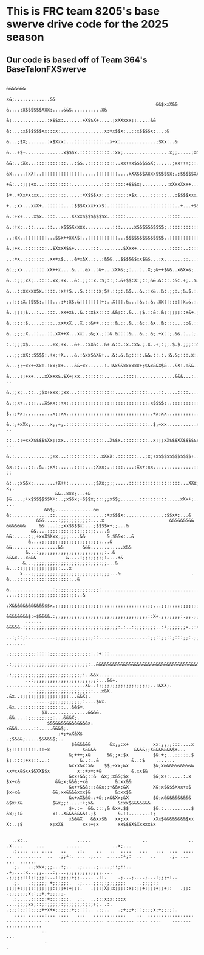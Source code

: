 # This is FRC team 8205's base swerve drive code for the 2025 season

## Our code is based off of Team 364's BaseTalonFXSwerve
                                                                                                                                                                                                                                                                                                                    
                                                                             &&&&&&&                                                                              
                                                                       x&;.............&&                                                                         
                                                           &&$xxX&&  &....;x$$$$$$Xxx;....&&$...........x&                                                        
                                                       &;.............:x$$x:.......+X$$X+.....;xXXxxx;;.....&&                                                    
                                                    &;...;x$$$$$$xx;;;x;................x;+x$$x:..:;x$$$$x;...:&                                                  
                                                  &...;$X;.......:x$Xxx:...:::::::::::..x+x:.............;$Xx:..&                                                 
                                                &...+$+..............x$$$x.:::::::::::.:xx;.................x;;.....;x&&                                          
                                             &&:..;Xx...:::::::::::...:$$..::::::::::..xx++x$$$$$$X;......;xx+++;;:.......:&                                      
                                         &x.....:xX:..:::::::::::::::.....::::::::....xXX$$$Xxxx$$$$$x;.;$$$$$XxxxX$$$x+:....&                                    
                                       +&:..:;;;+x...::::::::::...........:::::::::+$$$x;.........:xXxxXxx+...........;x$x+:..:&                                  
                                      $+..+Xx+x;xx..::::::::.....:+X$$$xx:.::::::::x$x.....::::::...;$$$$xxx...:::::.....+xx;:..&                                 
                                     +..;xx...xxX+..::::::...:$$$Xxxx+xx$:.:::::::........:::::::::..+...+$$$$...::::::....x+;:.&                                 
                                    &.:+x+....x$x..:::......XXxx$$$$$$$$x..:::::...............:::::.......;Xx$:.:::::.....++;;.&                                 
                                   &.:+x;..::.....::...x$$$Xxxxx..........:::.....x$$$$$$$$$$;.:::::::::::..;xxX.:::::.x$$xx;;;:.+$                               
                                   ..;xx..::::::::...$$x++xxX$:..:::::::::::...$$$$$$$$$$$$$$..::::::::::::..xx$.:::::..$$$$$$x+:...&                             
                                  &.;+x..::::::::..$XxxX$$+......:::.........$Xxx+............:::::..:::::..xxxX..:::::.......x$Xx;..x                            
                                  ..;+x..:::::::..xx+x$....&+x&X..:..;&&&...$$$&&$xx$&$...;x.......::...:..;$X$+....:::::::::....$x;...                           
                                  &:;;xx...:::::.xX++x....&..:.&x..:&+...xXX&;;:...:..X;;&++$&&..x&Xx&;...&+;;+;x&x...:::::::::...+x;::.                          
                                &..:;;;xX;..::::.xx;+x...&:.;;::x.:$;::;:.&+$$:X:;::;&&.&:::.:&:.+;..$..x&::::::::+&$..::::::::::..X;;..&                         
                              &...:;xxxxx$x.::::.:x++$...$.:::::x;$+.::;:.&$...&.;:x&..&:.;;:.;&.$.:.xXX$+::::::;;::x;.:::::::.....$;;.;.                         
                              ..:;;;X.:$$$;.:::...;+;x$.&::::::::+;..X:::.&...:&.;.&..xx::;;;::x.&.;.$$x$:::;xx+::;.$X.::::::..X$..x;;.:.                         
                             &..;;;;$...:...:::..xx+x$..&.::x$x::::.&&;::.&...;$.::&:.&;:;;;;::x&+.;.&..&::.$..;&.;.xx.:::::::$Xxxx+;:..&                         
                             &.:;;;;$.....::::..xx+xX...X.:;&++.;;:::&.::.&..:&::.&x..&;:;:...:;&.::;$:.&;:.&...&.;:$x.::::::..$x;;;;.:&                          
                             &..;;;;X..::...::.xX++X...xx:.;&;x.;::&.&::::&...&.;.&;.+x::;.&&.:..:;.&:..+::.&..x::::x;.::::::...$x;;;:&                           
                              :.:;;;x$.........+x;+x...&+..:xX&:..&+.&::.:x.:x&.;.X..+;:;;.$.$.;;;::&x.:;;:;X;&::::++..::::::::..X+;:.&                           
                               ...;;;xX:;$$$$:.+x;+X....&.:&xx$&X&+...&:.&.&;::::.&&.::.:.:&.&;:::.x:..;+;:::::.:;$&..:::::::::..++;:.&                           
                                &...;;+xx++Xx:.:xx;x+....&&+xx......:.:&x&&xxxxxx+;$&x&&X$&...&X:.:&&..;x::.:x$$$$xx..:::::::::..X+;:.&                           
                                  &....;;+x+....xXx+x$.$X+;xx..:::::::.......::::;..............&&&...:..$&&$....xxX+.:::::::...$x;;:. ..                         
                                     &.;;x;..::..;$x+xxx;;xx...::::::::::::::......::::::....::.....::::......:..x++..........;$x;;..&;;:                         
                                     &.;;x+..:::...X$xx;;+x:.::::::::::::::::::::::::::::.x$$$$:..::::::::::::..xx+xX$$$$$$$$$x+;:..&:;;                          
                                     $.:;+x;..........x;;xx..::::::::::::::::::::::::::::..+x;xx...:::::::.....xxxxX$$$$$$$$$Xx+;.;&                              
                                      &.:;+xXx;.......x;;+;.:::::::::::::::......:::::::::..$;+xx...........xx$XX$+...........;+;.& ..                            
                                      ::..:;+xxX$$$$$Xx;;xx..:::::::::::::..X$$x.:::::::::..x;;;xX$$$XX$$$$$$$$$....::........$;:.& ...                           
                                        &.:.............;+x...:::::::::::..xXxX:.:::::::...;x;+x$$$$$$$$$$$$+.....::::::::...xx;.x                                
                                          &x.:;...;:..&..;xX:......::::...;Xxx;..::::....:Xx+;xx...............:::::::::...:$x;..& ;;                             
                                                       &:..;x$$x;........+X++:.........;$Xx;;;;.....:::::::::::::::::::...XXx;..& x;.                             
                      &&..xxx;...+&                     $&....;+x$$$$$$$X+:..;x$$x;+$$$x;:::;;x$$;.......::::::::::.....xXx+;..& ...                              
                  &&$;..............&&                     &:..............;;..................;+x$$$x:..............;$$x+;...&                                   
               &&&.....:;;;;;;;;;;:....x                        &&&&&&&&&       &&&&&&&     &&....:;;xx$$$$x:...;$$$$x+;;...&                                     
             &&....:;;;;;;;;;;;;;;;;;....&                                                     &&:.....:;;+xxX$Xxx;;;;....&&        &.$&&x:..&                    
            &...:;;;;;;;;;;;;;;;;;;;;;:...&                                                         &&.................&&       &&&............x&&                
           &...:;;;;;;;;;;;;;;;;;;;;;;;;:..&                                                             &&&x...x&&&           &....:;;;;;;;;:....+&              
          &...;;;;;;;;;;;;;;;;;;;;;;;;;;;...&                                                                                &...:;;;;;;;;;;;;;;:...x             
         x...;;;;;;;;;;;;;;;;;;;;;;;;;;;;;...&                          .                                                  &...:;;;;;;;;;;;;;;;;;;:..&            
         &................:;;;;;;;;;;;;;;;;:...........................................................x&&&&&&&&&&        ....;;;;;;;;;;;;;;;;;;;:;:..&           
         :X&&&&&&&&&&&&$$x.;;;;;;;;;;;;;;;;;:::::::::::::::::;;...;;;::::;;;;;;;:::::....:..................................:;;;;;;;;;;;;:.............&.         
          &&&&&&&&$:+$&&&&.:;;;;;;;;;;;;;;;;;;;;;;;;;;;;;;;;;;::X+.;;;;;;;:.;;.;;;;;;;;+...:;;;;;;;;.::.;;;;;::::::::.....::;;;;;;;;;;;;;.x$xxXXXX$$&&&$;.        
           ......    &&&&&.:;;;;;;;;;;;;;;;;;;;;;;;;;;;;;;;;;;:.:..:;;;;;;;;..:+;;;;;;;x.;:x;;;;;;;+....++;;;;;;;;;;;;;;;;;;;;;;;;;;;;;;;.&&&&xX&&&&&&$$X.        
         ..:;::;:..........;;;;;;;;;;;;;;::..................:;;::;;::;:::;;:.;;:;;;;;;+.:..:;;;;;;+:;x;.:;;;;;;;;;;;;;;;;;;;;;;;;;;;;;;;.&&$;     .......        
          .;;;;;;;;;;:::::;;;;;;;;;;;;;;;:.:+:::...........................................................................::;;;;;;;;;;;;.&&&                     
          .:;;;;;;;;;;;;;;;;;;;;;;;;;;;;:..&&&&&&&&&&&&&&&&&&&&&&&&&&&&&&&&&&&&&&&&&&&&&&&&&&&&&&&&&&&&&&&&&&&$+:.........:.:;;;;;;;;;;;;.&&.........:...         
           .:;;;;;;;;;;;;;;;;;;;;;;;;;;:..&&x............................................:+$$&&&&&&&&&&&&&&&&&&&&&&&&&&&&&&..:;;;;;;;;;;;.....;;;;:..&$Xx.        
           ..:;;;;;;;;;;;;;;;;;;;;;;;:...&&+.                                                .............................X&..:;;;;;;;;;;;;;;;;;;;..:&XX;.        
            ...;;;;;;;;;;;;;;;;;;;;:...x&X.                                                                               .&x..;;;;;;;;;;;;;;;;;;...&&X;.         
              ......;;;;;;;;;;;;:....$&x.                                                                                  .&x..:;;;;;;;;;;;;;;:...&&$+.          
                 $X...............&&&&.                                                                                     .&&....:;;;;;;;;;:...&&&X;.           
                   $&&&&&&&&&&&&&&x.                                                                                          x&&$......::.....&&&$;.             
                       ;+;+xX&X$                                                                                               .;$&&&;.....$&&&&$;..              
                            $&&&&&&       &x;;:x+         xx:;;;;:::....x       $;:::::::::.::+x            $&&&&              &&&&;;X&&&&&&&$+...                
                           &;+++;x&      &&;;x:$x         $&:+;...:::::.$       $;.:::;+x;::...:           &..:..&            &..:$    .......                    
                           &xxx&x:x&    $$;+xx;&x         $&;x&&&&&&&&&&&       xx+xx&$xx$&XX$$x          x:;+x+;+&           &.xx$&                              
                           &xx+&&;::&  &x;;x&&;$x         $&;x+:.....:.x              $x+x&             &&;x;&&&;+x&          &:xx&&                              
                           &x++&&&;::&&x;;+&&x;&X         X&;x$&$$Xxx+:$              $x+x&            &&;xx&&&&xxx$&         &:xx$&                              
                           &x+xX&&&::+&;;x&&Xx;&X         $&;x&&&&&&&&&&             &$x+X&           $&x;;:....:+;x&         &:xx$&&&&&&&                        
                           $+.:+  &&.:::;& &x+.$$         $&.:..........$            &x;;:&           x:..X&&&&&&&:.;$        &.::........:;                      
                           x&&&X   &&xx$&   xx;xx         xXx$&&&&&&&&$xx            X:..;$          x;xX$       xx;+;x       xx$$$X$Xxxxx$x                      
                                                                                                                                                                  
                                                                                                                                                                  
      ..x:..                  .....                   ..               ..                     .x:...     ...        ......           ..x;...                      
      .;.... ... ....   ..    .:.    ..   ..  ....   ...   ...  ...  ....  ..  .........  ..  .;;+:. ... .;...  .....:+;:  ..   ..     .;. ...  ...  ......       
      .;.   ..;xxx;;;...:;..  .;.....;....;::;::..   .+;...:x...;;....:;...;;;;;;;;;;;;;....  .;;;;;:::;:;;;:...::;;;;+;;..... .::.    .;...;....;...:;;;+:..     
      .;.   .;;;;;; +;;;;;;.  .;....;;;;:;;;;;;;    ..;;;;:;   ;;;;+;;;;;:;;;;;;:;;;+;+;;;.   .;;;;X;;x;;;;:x;:;;+;;;;+;;+;:   .;;:    .;;;;;;;x;:;;+;+;;;;;.     
      .:.....;;;;;;+;:::;:;.  .:.  ..;;:x;x;;;;x    ....;;;;xx;::;:;;;;;:;;;;;;;:;;;+;. .:.   .;;;:;;::;;;;++x+x;;;;;;+;;:::.. .;;..   .;+;;+;::;;;;x;+;;;;:.     
       .... ......:... ....   ...   ............    ..  ................. ............. ..    ... ............ .......... .... ....    ....... .............      
                 ..                                                                    ...                                                                        
                  .                                                                    .                                                                          